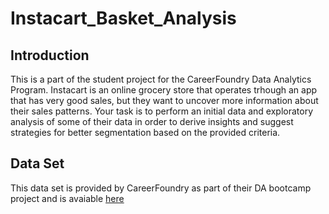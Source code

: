 # Instacart_Basket_Analysis

## Introduction
This is a part of the student project for the CareerFoundry Data Analytics Program. Instacart is an online grocery store that operates trhough an app that has very good sales, but they want to uncover more information about their sales patterns. Your task is to perform an initial data and exploratory analysis of some of their data in order to derive insights and suggest strategies for better segmentation based on the provided criteria.

## Data Set
This data set is provided by CareerFoundry as part of their DA bootcamp project and is avaiable [here](https://github.com/jsheng0108/Instacart_Basket_Analysis/files/10439413/customers.1.zip)
